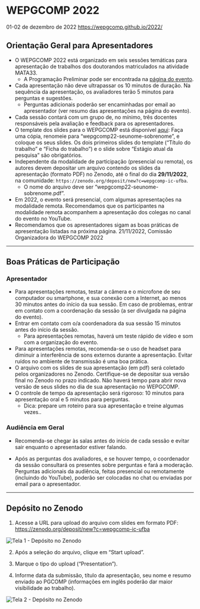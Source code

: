 # WEPGCOMP 2022
01-02 de dezembro de 2022
https://wepgcomp.github.io/2022/

## Orientação Geral para Apresentadores

- O WEPGCOMP 2022 está organizado em seis sessões temáticas 
para apresentação de trabalhos dos doutorandos matriculados na atividade MATA33.
    - A Programação Preliminar pode ser encontrada na [página do evento](https://wepgcomp.github.io/).
-  Cada apresentação não deve ultrapassar os 10 minutos de duração. Na sequência da apresentação, os avaliadores terão 5 minutos para perguntas e sugestões.
    - Perguntas adicionais poderão ser encaminhadas por email ao apresentador (ver resumo das apresentações na página do evento).
- Cada sessão contará com um grupo de, no mínimo, três docentes responsáveis pela avaliação e feedback para os apresentadores.  
-  O template dos slides para o WEPGCOMP está disponível [aqui](https://docs.google.com/presentation/d/1-xGEu3hvVRVtdjE9yt9DTNlooDm4DqFimnPJMXETWQ8/edit?usp=sharing): 
Faça uma cópia, renomeie para “wepgcomp22-seunome-sobrenome”, e coloque os seus slides. 
Os dois primeiros slides do template (“Título do trabalho” e “Ficha do trabalho”)  e o slide sobre “Estágio atual da pesquisa” são obrigatórios. 
- Independente da modalidade de participação (presencial ou remota), 
os autores devem depositar um arquivo contendo os slides da apresentação 
(formato PDF) no Zenodo, até o final do dia **29/11/2022**, na comunidade:
```https://zenodo.org/deposit/new?c=wepgcomp-ic-ufba```.
    - O nome do arquivo deve ser “wepgcomp22-seunome-sobrenome.pdf”.
- Em 2022, o evento será presencial, com algumas apresentações na modalidade remota. Recomendamos que os participantes na modalidade remota acompanhem a apresentação dos colegas no canal do evento no YouTube. 
- Recomendamos que os apresentadores sigam as boas práticas de apresentação listadas na próxima página.
21/11/2022, Comissão Organizadora do WEPGCOMP 2022

---

## Boas Práticas de Participação

### Apresentador

- Para apresentações remotas, testar a câmera e o microfone de seu computador 
ou smartphone, e sua conexão com a Internet, 
ao menos 30 minutos antes do início da sua sessão. 
Em caso de problemas, entrar em contato com a coordenação da sessão (a ser divulgada na página do evento).
- Entrar em contato com o/a coordenadora da sua sessão 15 minutos antes do início da sessão. 
    - Para apresentações remotas, haverá um teste rápido de vídeo e som com a organização do evento.
- Para apresentações remotas, recomenda-se o uso de headset para diminuir 
a interferência de sons externos durante a apresentação. Evitar ruídos no ambiente de transmissão é uma boa prática.
- O arquivo com os slides de sua apresentação (em pdf) será coletado 
pelos organizadores no Zenodo. 
Certifique-se de depositar sua versão final no Zenodo no prazo indicado. 
Não haverá tempo para abrir nova versão de seus slides no dia de sua apresentação no WEPGCOMP.
- O controle de tempo da apresentação será rigoroso: 10 minutos para apresentação oral e 5 minutos para perguntas. 
    - Dica: prepare um roteiro para sua apresentação e treine algumas vezes..

### Audiência em Geral

- Recomenda-se chegar às salas antes do início de cada sessão e evitar sair enquanto o apresentador estiver falando.

- Após as perguntas dos avaliadores, e se houver tempo, 
o coordenador da sessão consultará os presentes sobre perguntas 
e fará a moderação. Perguntas adicionais da audiência, 
feitas presencial ou remotamente (incluindo do YouTube), 
poderão ser colocadas no chat ou enviadas por email para o apresentador.

---

## Depósito no Zenodo

1. Acesse a URL para upload do arquivo com slides em formato PDF:
https://zenodo.org/deposit/new?c=wepgcomp-ic-ufba

![Tela 1 - Depósito no Zenodo](./tela01.png)

2. Após a seleção do arquivo, clique em “Start upload”.

3. Marque o tipo do upload (“Presentation”).

4. Informe data da submissão, título da apresentação, seu nome e resumo enviado ao PGCOMP (informações em inglês poderão dar maior visibilidade ao trabalho).

![Tela 2 - Depósito no Zenodo](./tela02.png)


